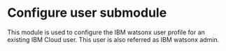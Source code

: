 # Configure user submodule

This module is used to configure the IBM watsonx user profile for an existing IBM Cloud user. This user is also referred as IBM watsonx admin.
